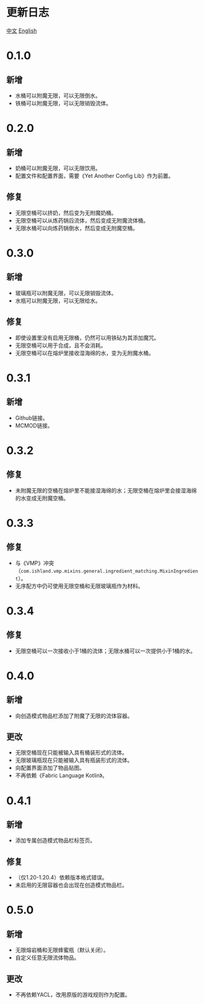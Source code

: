 # 更新日志
[中文](./CHANGELOG.md)
[English](./CHANGELOG-en.md)
# 0.1.0
## 新增
- 水桶可以附魔无限，可以无限倒水。
- 铁桶可以附魔无限，可以无限销毁流体。
# 0.2.0
## 新增
- 奶桶可以附魔无限，可以无限饮用。
- 配置文件和配置界面，需要《Yet Another Config Lib》作为前置。
## 修复
- 无限空桶可以挤奶，然后变为无附魔奶桶。
- 无限空桶可以从炼药锅舀流体，然后变成无附魔流体桶。
- 无限水桶可以向炼药锅倒水，然后变成无附魔空桶。
# 0.3.0
## 新增
- 玻璃瓶可以附魔无限，可以无限销毁流体。
- 水瓶可以附魔无限，可以无限给水。
## 修复
- 即使设置里没有启用无限桶，仍然可以用铁砧为其添加魔咒。
- 无限空桶可以用于合成，且不会消耗。
- 无限空桶可以在熔炉里接收湿海绵的水，变为无附魔水桶。
# 0.3.1
## 新增
- Github链接。
- MCMOD链接。
# 0.3.2
## 修复
- 未附魔无限的空桶在熔炉里不能接湿海绵的水；无限空桶在熔炉里会接湿海绵的水变成无附魔空桶。
# 0.3.3
## 修复
- 与《VMP》冲突（`com.ishland.vmp.mixins.general.ingredient_matching.MixinIngredient`）。
- 无序配方中仍可使用无限空桶和无限玻璃瓶作为材料。
# 0.3.4
## 修复
- 无限空桶可以一次接收小于1桶的流体；无限水桶可以一次提供小于1桶的水。
# 0.4.0
## 新增
- 向创造模式物品栏添加了附魔了无限的流体容器。
## 更改
- 无限空桶现在只能被输入具有桶装形式的流体。
- 无限玻璃瓶现在只能被输入具有瓶装形式的流体。
- 向配置界面添加了物品贴图。
- 不再依赖《Fabric Language Kotlin》。
# 0.4.1
## 新增
- 添加专属创造模式物品栏标签页。
## 修复
- （仅1.20-1.20.4）依赖版本格式错误。
- 未启用的无限容器也会出现在创造模式物品栏。
# 0.5.0
## 新增
- 无限熔岩桶和无限蜂蜜瓶（默认关闭）。
- 自定义任意无限流体物品。
## 更改
- 不再依赖YACL，改用原版的游戏规则作为配置。